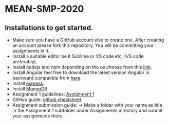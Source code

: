 # MEAN-SMP-2020

## Installations to get started.
- Make sure you have a GitHub account else to create one. After creating an account please fork this repository. You will be committing your assignments in it.
- Install a suitable editor be it Sublime or VS code etc, (VS code preferably).
- Install nodejs and npm depending on the os choose from this [link](https://nodejs.org/en/download/).
- Install Angular feel free to download the latest version Angular is backward compatible from [here](https://cli.angular.io/).
- Install [express](https://www.npmjs.com/package/express).
- Install [MongoDB](https://docs.mongodb.com/manual/administration/install-community/)
- Assignment 1 guidelines: [Assignment 1](https://docs.google.com/document/d/17YLnw8sF11bNgy3yubsPMB4kOsk1Nn5Lpt3W83_MOIs/edit?usp=sharing)
- GitHub guide: [github cheatsheet](https://docs.google.com/document/d/1KOHf3_TVbTMkRLJbwlxOFHFa3fgjiFudK4OY5g6mHU8/edit?usp=sharing)
- Assignment submission guide: -> Make a folder with your name as title in the Assignment 1 subfolder under Assignments directory and submit your assignments there.
